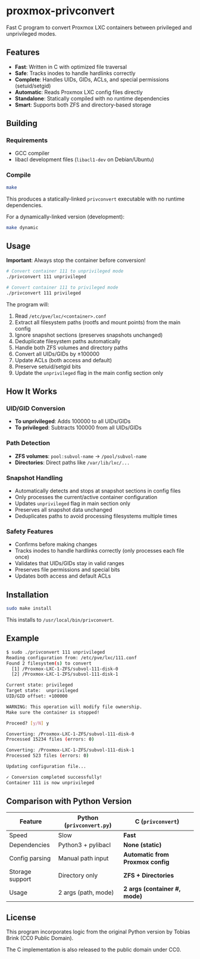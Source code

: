 # proxmox-privconvert

Fast C program to convert Proxmox LXC containers between privileged and unprivileged modes.

## Features

- **Fast**: Written in C with optimized file traversal
- **Safe**: Tracks inodes to handle hardlinks correctly
- **Complete**: Handles UIDs, GIDs, ACLs, and special permissions (setuid/setgid)
- **Automatic**: Reads Proxmox LXC config files directly
- **Standalone**: Statically compiled with no runtime dependencies
- **Smart**: Supports both ZFS and directory-based storage

## Building

### Requirements

- GCC compiler
- libacl development files (`libacl1-dev` on Debian/Ubuntu)

### Compile

```bash
make
```

This produces a statically-linked `privconvert` executable with no runtime dependencies.

For a dynamically-linked version (development):
```bash
make dynamic
```

## Usage

**Important**: Always stop the container before conversion!

```bash
# Convert container 111 to unprivileged mode
./privconvert 111 unprivileged

# Convert container 111 to privileged mode
./privconvert 111 privileged
```

The program will:
1. Read `/etc/pve/lxc/<container>.conf`
2. Extract all filesystem paths (rootfs and mount points) from the main config
3. Ignore snapshot sections (preserves snapshots unchanged)
4. Deduplicate filesystem paths automatically
5. Handle both ZFS volumes and directory paths
6. Convert all UIDs/GIDs by ±100000
7. Update ACLs (both access and default)
8. Preserve setuid/setgid bits
9. Update the `unprivileged` flag in the main config section only

## How It Works

### UID/GID Conversion

- **To unprivileged**: Adds 100000 to all UIDs/GIDs
- **To privileged**: Subtracts 100000 from all UIDs/GIDs

### Path Detection

- **ZFS volumes**: `pool:subvol-name` → `/pool/subvol-name`
- **Directories**: Direct paths like `/var/lib/lxc/...`

### Snapshot Handling

- Automatically detects and stops at snapshot sections in config files
- Only processes the current/active container configuration
- Updates `unprivileged` flag in main section only
- Preserves all snapshot data unchanged
- Deduplicates paths to avoid processing filesystems multiple times

### Safety Features

- Confirms before making changes
- Tracks inodes to handle hardlinks correctly (only processes each file once)
- Validates that UIDs/GIDs stay in valid ranges
- Preserves file permissions and special bits
- Updates both access and default ACLs

## Installation

```bash
sudo make install
```

This installs to `/usr/local/bin/privconvert`.

## Example

```bash
$ sudo ./privconvert 111 unprivileged
Reading configuration from: /etc/pve/lxc/111.conf
Found 2 filesystem(s) to convert
  [1] /Proxmox-LXC-1-ZFS/subvol-111-disk-0
  [2] /Proxmox-LXC-1-ZFS/subvol-111-disk-1

Current state: privileged
Target state:  unprivileged
UID/GID offset: +100000

WARNING: This operation will modify file ownership.
Make sure the container is stopped!

Proceed? [y/N] y

Converting: /Proxmox-LXC-1-ZFS/subvol-111-disk-0
Processed 15234 files (errors: 0)

Converting: /Proxmox-LXC-1-ZFS/subvol-111-disk-1
Processed 523 files (errors: 0)

Updating configuration file...

✓ Conversion completed successfully!
Container 111 is now unprivileged
```

## Comparison with Python Version

| Feature | Python (`privconvert.py`) | C (`privconvert`) |
|---------|---------------------------|-------------------|
| Speed | Slow | **Fast** |
| Dependencies | Python3 + pylibacl | **None (static)** |
| Config parsing | Manual path input | **Automatic from Proxmox config** |
| Storage support | Directory only | **ZFS + Directories** |
| Usage | 2 args (path, mode) | **2 args (container #, mode)** |

## License

This program incorporates logic from the original Python version by Tobias Brink (CC0 Public Domain).

The C implementation is also released to the public domain under CC0.
